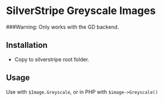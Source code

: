 SilverStripe Greyscale Images
=============================

###Warning:
Only works with the GD backend.

Installation
------------
- Copy to silverstripe root folder.

Usage
-----
Use with `$Image.Greyscale`, or in PHP with `$image->Greyscale()`